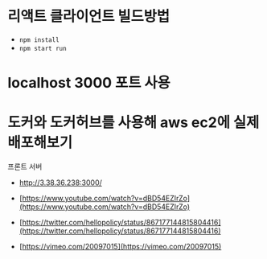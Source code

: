 # 리액트 클라이언트 빌드방법

- `npm install`
- `npm start run`

# localhost 3000 포트 사용

# 도커와 도커허브를 사용해 aws ec2에 실제 배포해보기

프론트 서버

- http://3.38.36.238:3000/

- [https://www.youtube.com/watch?v=dBD54EZIrZo](https://www.youtube.com/watch?v=dBD54EZIrZo)
- [https://twitter.com/hellopolicy/status/867177144815804416](https://twitter.com/hellopolicy/status/867177144815804416)
- [https://vimeo.com/20097015](https://vimeo.com/20097015)
